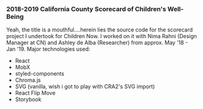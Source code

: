 
### 2018-2019 California County Scorecard of Children's Well-Being

Yeah, the title is a mouthful....herein lies the source code for the scorecard project I undertook for Children Now. I worked on it with Nima Rahni (Design Manager at CN) and Ashley de Alba (Researcher) from approx. May '18 - Jan '19. Major technologies used: 

* React
* MobX
* styled-components
* Chroma.js
* SVG (vanilla, wish i got to play with CRA2's SVG import)
* React Flip Move 
* Storybook

